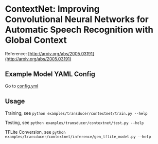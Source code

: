 # ContextNet: Improving Convolutional Neural Networks for Automatic Speech Recognition with Global Context

Reference: [http://arxiv.org/abs/2005.03191](http://arxiv.org/abs/2005.03191)

## Example Model YAML Config

Go to [config.yml](./config.yml)

## Usage

Training, see `python examples/transducer/contextnet/train.py --help`

Testing, see `python examples/transducer/contextnet/test.py --help`

TFLite Conversion, see `python examples/transducer/contextnet/inference/gen_tflite_model.py --help`